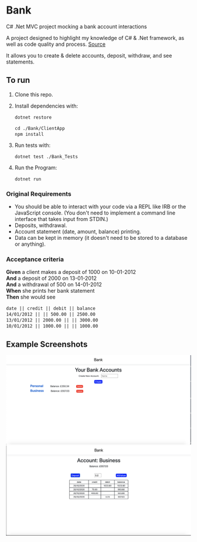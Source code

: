 # Bank
C# .Net MVC project mocking a bank account interactions

A project designed to highlight my knowledge of C# & .Net framework, as well as code quality and process. [Source](https://github.com/makersacademy/course/blob/master/individual_challenges/bank_tech_test.md)

It allows you to create & delete accounts, deposit, withdraw, and see statements.

## To run

1. Clone this repo.

2. Install dependencies with:

   ```shell
   dotnet restore 
   ```
   
   ```shell
   cd ./Bank/ClientApp
   npm install
   ```
3. Run tests with:

   ```shell
   dotnet test ./Bank_Tests
   ```
4. Run the Program:

   ```shell
   dotnet run
   ```

### Original Requirements

* You should be able to interact with your code via a REPL like IRB or the JavaScript console.  (You don't need to implement a command line interface that takes input from STDIN.)
* Deposits, withdrawal.
* Account statement (date, amount, balance) printing.
* Data can be kept in memory (it doesn't need to be stored to a database or anything).

### Acceptance criteria

**Given** a client makes a deposit of 1000 on 10-01-2012  
**And** a deposit of 2000 on 13-01-2012  
**And** a withdrawal of 500 on 14-01-2012  
**When** she prints her bank statement  
**Then** she would see

```
date || credit || debit || balance
14/01/2012 || || 500.00 || 2500.00
13/01/2012 || 2000.00 || || 3000.00
10/01/2012 || 1000.00 || || 1000.00
```
## Example Screenshots

![Example Screenshot1](Images/BankScreenshotHome.jpg)
![Example Screenshot2](Images/BankScreenshotAccount.jpg)
